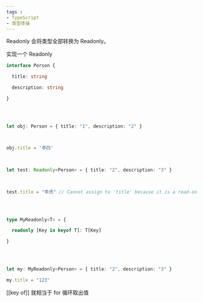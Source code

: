 ```yaml
---
tags : 
- TypeScript
- 类型体操
---
```


Readonly 会将类型全部转换为 Readonly。

实现一个 Readonly
```ts
interface Person {

  title: string

  description: string

}

  
  

let obj: Person = { title: "1", description: "2" }

  

obj.title = '李四'

  

let test: Readonly<Person> = { title: "2", description: "3" }

  

test.title = "李虎" // Cannot assign to 'title' because it is a read-only property.ts(2540)

  
  

type MyReadonly<T> = {

  readonly [Key in keyof T]: T[Key]

}

  
  

let my: MyReadonly<Person> = { title: "2", description: "3" }

my.title = "123"
```




[[key of]] 就相当于 for 循环取出值